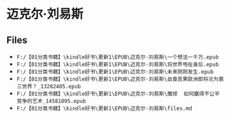 # 迈克尔·刘易斯

## Files

- `F:/【01分类书籍】\kindle好书\更新1\EPUB\迈克尔·刘易斯\一个想法一千万.epub`
- `F:/【01分类书籍】\kindle好书\更新1\EPUB\迈克尔·刘易斯\将世界甩在身后.epub`
- `F:/【01分类书籍】\kindle好书\更新1\EPUB\迈克尔·刘易斯\未来刚刚发生.epub`
- `F:/【01分类书籍】\kindle好书\更新1\EPUB\迈克尔·刘易斯\自食恶果欧洲即将沦为第三世界？_13282405.epub`
- `F:/【01分类书籍】\kindle好书\更新1\EPUB\迈克尔·刘易斯\魔球  如何赢得不公平竞争的艺术_14581095.epub`
- `F:/【01分类书籍】\kindle好书\更新1\EPUB\迈克尔·刘易斯\files.md`
